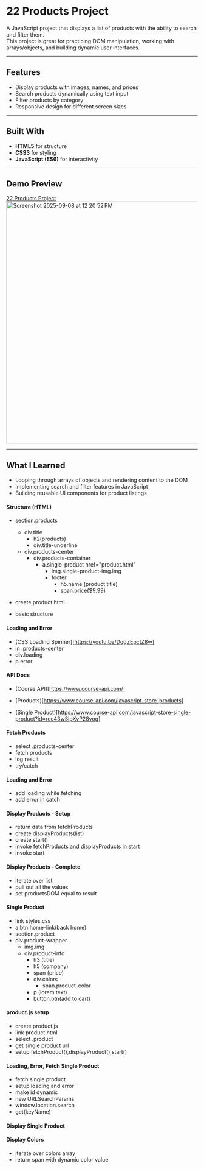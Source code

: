 # 22 Products Project

A JavaScript project that displays a list of products with the ability to search and filter them.  
This project is great for practicing DOM manipulation, working with arrays/objects, and building dynamic user interfaces.

---

## Features
- Display products with images, names, and prices  
- Search products dynamically using text input  
- Filter products by category  
- Responsive design for different screen sizes  

---

## Built With
- **HTML5** for structure  
- **CSS3** for styling  
- **JavaScript (ES6)** for interactivity  

---

## Demo Preview
[22 Products Project](https://devliwa.github.io/22-products/index.html) 
<img width="1279" height="636" alt="Screenshot 2025-09-08 at 12 20 52 PM" src="https://github.com/user-attachments/assets/ee7b538d-eea4-4389-bfc8-fbc6142d78b6" />


---

## What I Learned
- Looping through arrays of objects and rendering content to the DOM  
- Implementing search and filter features in JavaScript  
- Building reusable UI components for product listings  

#### Structure (HTML)

- section.products

  - div.title
    - h2(products)
    - div.title-underline
  - div.products-center
    - div.products-container
      - a.single-product href="product.html"
        - img.single-product-img.img
        - footer
          - h5.name (product title)
          - span.price($9.99)

- create product.html
- basic structure

#### Loading and Error

- (CSS Loading Spinner)[https://youtu.be/DqqZEpctZ8w]
- in .products-center
- div.loading
- p.error

#### API Docs

- (Course API)[https://www.course-api.com/]

- (Products)[https://www.course-api.com/javascript-store-products]

- (Single Product)[https://www.course-api.com/javascript-store-single-product?id=rec43w3ipXvP28vog]

#### Fetch Products

- select .products-center
- fetch products
- log result
- try/catch

#### Loading and Error

- add loading while fetching
- add error in catch

#### Display Products - Setup

- return data from fetchProducts
- create displayProducts(list)
- create start()
- invoke fetchProducts and displayProducts in start
- invoke start

#### Display Products - Complete

- iterate over list
- pull out all the values
- set productsDOM equal to result

#### Single Product

- link styles.css
- a.btn.home-link(back home)
- section.product
- div.product-wrapper
  - img.img
  - div.product-info
    - h3 (title)
    - h5 (company)
    - span (price)
    - div.colors
      - span.product-color
    - p (lorem text)
    - button.btn(add to cart)

#### product.js setup

- create product.js
- link product.html
- select .product
- get single product url
- setup fetchProduct(),displayProduct(),start()

#### Loading, Error, Fetch Single Product

- fetch single product
- setup loading and error
- make id dynamic
- new URLSearchParams
- window.location.search
- get(keyName)

#### Display Single Product

#### Display Colors

- iterate over colors array
- return span with dynamic color value
